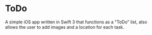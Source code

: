 # ToDo
A simple iOS app written in Swift 3 that functions as a "ToDo" list, also allows the user to add images and a location for each task.
